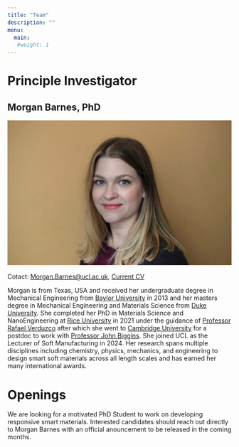 ```yaml
---
title: "Team"
description: ""
menu:
  main:
   #weight: 1
---
```


# Principle Investigator
## Morgan Barnes, PhD

![image](../../static/images/Barnes_headshot.JPG)


Cotact: Morgan.Barnes@ucl.ac.uk, [Current CV](/images/Barnes_CV.pdf)

Morgan is from Texas, USA and received her undergraduate degree in Mechanical Engineering from [Baylor University](https://www.ecs.baylor.edu/research-departments/mechanical-engineering) in 2013 and her masters degree in Mechanical Engineering and Materials Science from [Duke University](https://mems.duke.edu/). She completed her PhD in Materials Science and NanoEngineering at [Rice University](https://msne.rice.edu/) in 2021 under the guidance of [Professor Rafael Verduzco](https://verduzcolab.blogs.rice.edu/) after which she went to [Cambridge University](https://www.cam.ac.uk/) for a postdoc to work with [Professor John Biggins](https://www.soft.eng.cam.ac.uk/). She joined UCL as the Lecturer of Soft Manufacturing in 2024. Her research spans multiple disciplines including chemistry, physics, mechanics, and engineering to design smart soft materials across all length scales and has earned her many international awards. 

# Openings
We are looking for a motivated PhD Student to work on developing responsive smart materials. Interested candidates should reach out directly to Morgan Barnes with an official anouncement to be released in the coming months. 
